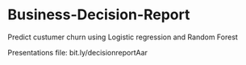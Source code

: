 # Business-Decision-Report
Predict custumer churn using Logistic regression and Random Forest

Presentations file: bit.ly/decisionreportAar
